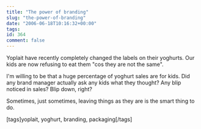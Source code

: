 ```yaml
---
title: "The power of branding"
slug: "the-power-of-branding"
date: "2006-06-18T10:16:32+00:00"
tags:
id: 364
comment: false
---
```


Yoplait have recently completely changed the labels on their yoghurts. Our kids are now refusing to eat them "cos they are not the same". 

I'm willing to be that a huge percentage of yoghurt sales are for kids. Did any brand manager actually ask any kids what they thought? Any blip noticed in sales? Blip down, right? 

Sometimes, just sometimes, leaving things as they are is the smart thing to do.

[tags]yoplait, yoghurt, branding, packaging[/tags] 
